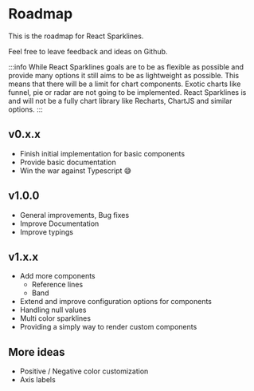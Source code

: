 # Roadmap

This is the roadmap for React Sparklines.

Feel free to leave feedback and ideas on Github.

:::info
While React Sparklines goals are to be as flexible as possible and provide many options it still aims to be as lightweight as possible. This means that there will be a limit for chart components. Exotic charts like funnel, pie or radar are not going to be implemented. React Sparklines is and will not be a fully chart library like Recharts, ChartJS and similar options. 
:::

## v0.x.x

- Finish initial implementation for basic components
- Provide basic documentation
- Win the war against Typescript :sweat_smile:

## v1.0.0

- General improvements, Bug fixes
- Improve Documentation
- Improve typings

## v1.x.x

- Add more components
  - Reference lines
  - Band
- Extend and improve configuration options for components
- Handling null values
- Multi color sparklines
- Providing a simply way to render custom components


## More ideas
- Positive / Negative color customization
- Axis labels